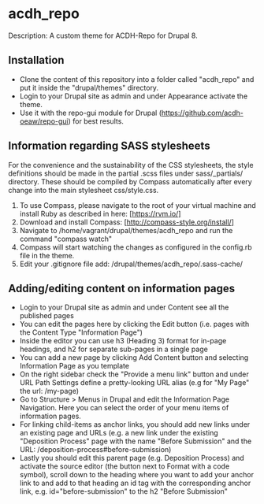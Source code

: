 # acdh_repo
Description: A custom theme for ACDH-Repo for Drupal 8.

## Installation
* Clone the content of this repository into a folder called "acdh_repo" and put it inside the "drupal/themes" directory.
* Login to your Drupal site as admin and under Appearance activate the theme.
* Use it with the repo-gui module for Drupal (https://github.com/acdh-oeaw/repo-gui) for best results.

## Information regarding SASS stylesheets
For the convenience and the sustainability of the CSS stylesheets, the style definitions should be made in the partial .scss files under sass/_partials/ directory. These should be compiled by Compass automatically after every change into the main stylesheet css/style.css.

1. To use Compass, please navigate to the root of your virtual machine and install Ruby as described in here: [https://rvm.io/]
2. Download and install Compass: [http://compass-style.org/install/]
3. Navigate to /home/vagrant/drupal/themes/acdh_repo and run the command "compass watch"
4. Compass will start watching the changes as configured in the config.rb file in the theme.
5. Edit your .gitignore file add: /drupal/themes/acdh_repo/.sass-cache/


## Adding/editing content on information pages
* Login to your Drupal site as admin and under Content see all the published pages
* You can edit the pages here by clicking the Edit button (i.e. pages with the Content Type "Information Page")
* Inside the editor you can use h3 (Heading 3) format for in-page headings, and h2 for separate sub-pages in a single page
* You can add a new page by clicking Add Content button and selecting Information Page as you template
* On the right sidebar check the "Provide a menu link" button and under URL Path Settings define a pretty-looking URL alias (e.g for "My Page" the url: /my-page)
* Go to Structure > Menus in Drupal and edit the Information Page Navigation. Here you can select the order of your menu items of information pages.
* For linking child-items as anchor links, you should add new links under an existing page and URLs (e.g. a new link under the existing "Deposition Process" page with the name "Before Submission" and the URL: /deposition-process#before-submission)
* Lastly you should edit this parent page (e.g. Deposition Process) and activate the source editor (the button next to Format with a code symbol), scroll down to the heading where you want to add your anchor link to and add to that heading an id tag with the corresponding anchor link, e.g. id="before-submission" to the h2 "Before Submission"
